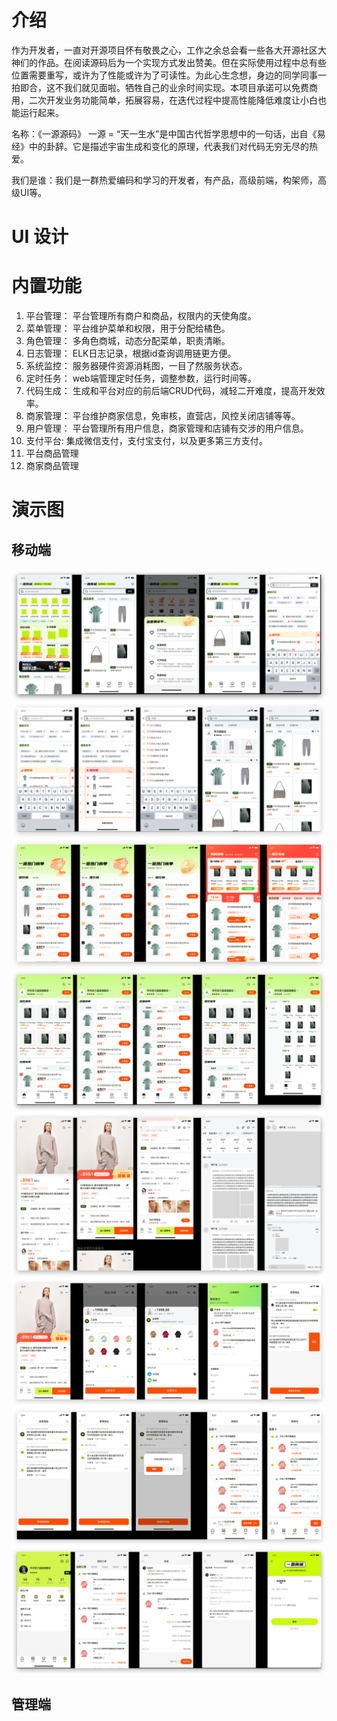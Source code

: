 # 介绍
作为开发者，一直对开源项目怀有敬畏之心，工作之余总会看一些各大开源社区大神们的作品。在阅读源码后为一个实现方式发出赞美。但在实际使用过程中总有些位置需要重写，或许为了性能或许为了可读性。为此心生念想，身边的同学同事一拍即合，这不我们就见面啦。牺牲自己的业余时间实现。本项目承诺可以免费商用，二次开发业务功能简单，拓展容易，在迭代过程中提高性能降低难度让小白也能运行起来。

名称：《一源源码》 一源 = “天一生水”是中国古代哲学思想中的一句话，出自《易经》中的卦辞。它是描述宇宙生成和变化的原理，代表我们对代码无穷无尽的热爱。

我们是谁：我们是一群热爱编码和学习的开发者，有产品，高级前端，构架师，高级UI等。

# UI 设计

# 内置功能
1. 平台管理： 平台管理所有商户和商品，权限内的天使角度。
2. 菜单管理： 平台维护菜单和权限，用于分配给橘色。
3. 角色管理： 多角色商城，动态分配菜单，职责清晰。
4. 日志管理： ELK日志记录，根据id查询调用链更方便。
5. 系统监控： 服务器硬件资源消耗图，一目了然服务状态。
6. 定时任务： web端管理定时任务，调整参数，运行时间等。
7. 代码生成： 生成和平台对应的前后端CRUD代码，减轻二开难度，提高开发效率。
8. 商家管理： 平台维护商家信息，免审核，直营店，风控关闭店铺等等。
9. 用户管理： 平台管理所有用户信息，商家管理和店铺有交涉的用户信息。
10. 支付平台:  集成微信支付，支付宝支付，以及更多第三方支付。
11. 平台商品管理
12. 商家商品管理


# 演示图
## 移动端
![img.png](doc/image/img.png)
![img_1.png](doc/image/img_1.png)
![img_2.png](doc/image/img_2.png)
![img_3.png](doc/image/img_3.png)
![img_4.png](doc/image/img_4.png)
![img_5.png](doc/image/img_5.png)
![img_6.png](doc/image/img_6.png)
![img_7.png](doc/image/img_7.png)
## 管理端
